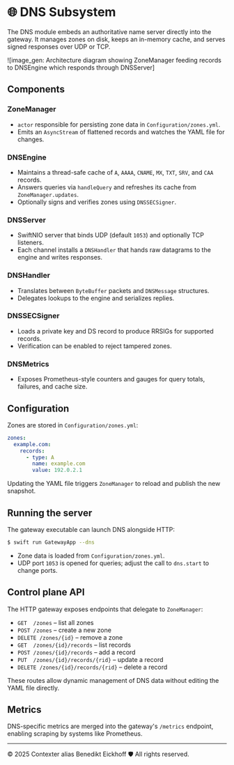 # 🌐 DNS Subsystem

The DNS module embeds an authoritative name server directly into the gateway. It manages zones on disk, keeps an in-memory cache, and serves signed responses over UDP or TCP.

![image_gen: Architecture diagram showing ZoneManager feeding records to DNSEngine which responds through DNSServer]

## Components

### ZoneManager
- `actor` responsible for persisting zone data in `Configuration/zones.yml`.
- Emits an `AsyncStream` of flattened records and watches the YAML file for changes.

### DNSEngine
- Maintains a thread-safe cache of `A`, `AAAA`, `CNAME`, `MX`, `TXT`, `SRV`, and `CAA` records.
- Answers queries via `handleQuery` and refreshes its cache from `ZoneManager.updates`.
- Optionally signs and verifies zones using `DNSSECSigner`.

### DNSServer
- SwiftNIO server that binds UDP (default `1053`) and optionally TCP listeners.
- Each channel installs a `DNSHandler` that hands raw datagrams to the engine and writes responses.

### DNSHandler
- Translates between `ByteBuffer` packets and `DNSMessage` structures.
- Delegates lookups to the engine and serializes replies.

### DNSSECSigner
- Loads a private key and DS record to produce RRSIGs for supported records.
- Verification can be enabled to reject tampered zones.

### DNSMetrics
- Exposes Prometheus-style counters and gauges for query totals, failures, and cache size.

## Configuration

Zones are stored in `Configuration/zones.yml`:

```yaml
zones:
  example.com:
    records:
      - type: A
        name: example.com
        value: 192.0.2.1
```

Updating the YAML file triggers `ZoneManager` to reload and publish the new snapshot.

## Running the server

The gateway executable can launch DNS alongside HTTP:

```bash
$ swift run GatewayApp --dns
```

- Zone data is loaded from `Configuration/zones.yml`.
- UDP port `1053` is opened for queries; adjust the call to `dns.start` to change ports.

## Control plane API

The HTTP gateway exposes endpoints that delegate to `ZoneManager`:

- `GET  /zones` – list all zones
- `POST /zones` – create a new zone
- `DELETE /zones/{id}` – remove a zone
- `GET  /zones/{id}/records` – list records
- `POST /zones/{id}/records` – add a record
- `PUT  /zones/{id}/records/{rid}` – update a record
- `DELETE /zones/{id}/records/{rid}` – delete a record

These routes allow dynamic management of DNS data without editing the YAML file directly.

## Metrics

DNS-specific metrics are merged into the gateway's `/metrics` endpoint, enabling scraping by systems like Prometheus.

---
© 2025 Contexter alias Benedikt Eickhoff 🛡️ All rights reserved.
